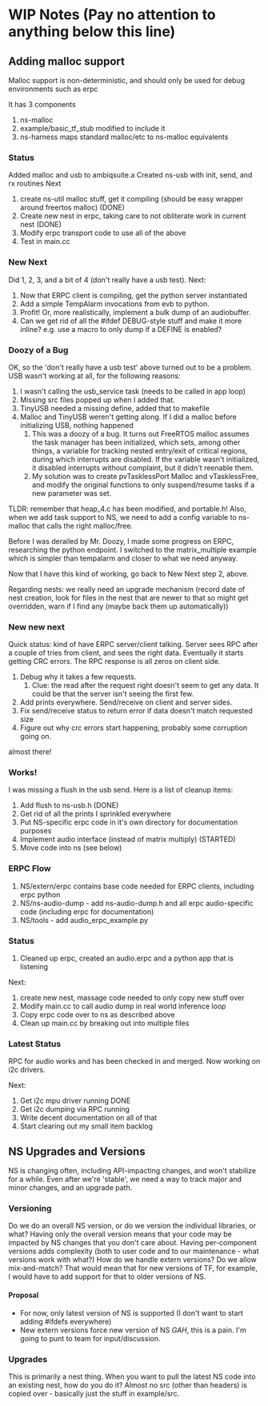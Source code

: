 # WIP Notes (Pay no attention to anything below this line)
## Adding malloc support
Malloc support is non-deterministic, and should only be used for debug environments such as erpc

It has 3 components
1. ns-malloc
2. example/basic_tf_stub modified to include it
3. ns-harness maps standard malloc/etc to ns-malloc equivalents

### Status
Added malloc and usb to ambiqsuite.a
Created ns-usb with init, send, and rx routines
Next
1. create ns-util malloc stuff, get it compiling (should be easy wrapper around freertos malloc) (DONE)
2. Create new nest in erpc, taking care to not obliterate work in current nest (DONE)
3. Modify erpc transport code to use all of the above
4. Test in main.cc

### New Next
Did 1, 2, 3, and a bit of 4 (don't really have a usb test). Next:
1. Now that ERPC client is compiling, get the python server instantiated
2. Add a simple TempAlarm invocations from evb to python.
3. Profit! Or, more realistically, implement a bulk dump of an audiobuffer.
4. Can we get rid of all the #ifdef DEBUG-style stuff and make it more inline? e.g. use a macro to only dump if a DEFINE is enabled?

### Doozy of a Bug
OK, so the 'don't really have a usb test' above turned out to be a problem. 
USB wasn't working at all, for the following reasons:
1. I wasn't calling the usb_service task (needs to be called in app loop)
2. Missing src files popped up when I added that.
3. TinyUSB needed a missing define, added that to makefile
4. Malloc and TinyUSB weren't getting along. If I did a malloc before initializing USB, nothing happened
	1. This was a doozy of a bug. It turns out FreeRTOS malloc assumes the task manager has been initialized, which sets, among other things, a variable for tracking nested entry/exit of critical regions, during which interrupts are disabled. If the variable wasn't initialized, it disabled interrupts without complaint, but it didn't reenable them.
	2. My solution was to create pvTasklessPort Malloc and vTasklessFree, and modify the original functions to only suspend/resume tasks if a new parameter was set.

TLDR: remember that heap_4.c has been modified, and portable.h! Also, when we add task support to NS, we need to add a config variable to ns-malloc that calls the right malloc/free.

Before I was derailed by Mr. Doozy, I made some progress on ERPC, researching the python endpoint. I switched to the matrix_multiple example which is simpler than tempalarm and closer to what we need anyway.

Now that I have this kind of working, go back to New Next step 2, above.

Regarding nests: we really need an upgrade mechanism (record date of nest creation, look for files in the nest that are newer to that so might get overridden, warn if I find any (maybe back them up automatically))

### New new next
Quick status: kind of have ERPC server/client talking. Server sees RPC after a couple of tries from client, and sees the right data. Eventually it starts getting CRC errors. The RPC response is all zeros on client side.
1. Debug why it takes a few requests.
	1. Clue: the read after the request right doesn't seem to get any data. It could be that the server isn't seeing the first few.
2. Add prints everywhere. Send/receive on client and server sides.
4. Fix send/receive status to return error if data doesn't match requested size
5. Figure out why crc errors start happening, probably some corruption going on.

almost there!

### Works!
I was missing a flush in the usb send. Here is a list of cleanup items:
1. Add flush to ns-usb.h (DONE)
2. Get rid of all the prints I sprinkled everywhere
3. Put NS-specific erpc code in it's own directory for documentation purposes
4. Implement audio interface (instead of matrix multiply) (STARTED)
5. Move code into ns (see below)

### ERPC Flow
1. NS/extern/erpc contains base code needed for ERPC clients, including erpc python
2. NS/ns-audio-dump - add ns-audio-dump.h and all erpc audio-specific code (including erpc for documentation)
3. NS/tools - add audio_erpc_example.py

### Status
1. Cleaned up erpc, created an audio.erpc and a python app that is listening

Next:
1. create new nest, massage code needed to only copy new stuff over
2. Modify main.cc to call audio dump in real world inference loop
3. Copy erpc code over to ns as described above
4. Clean up main.cc by breaking out into multiple files

### Latest Status
RPC for audio works and has been checked in and merged. Now working on i2c drivers.

Next:
1. Get i2c mpu driver running DONE
2. Get i2c dumping via RPC running
3. Write decent documentation on all of that
4. Start clearing out my small item backlog


## NS Upgrades and Versions
NS is changing often, including API-impacting changes, and won't stabilize for a while. Even after we're 'stable', we need a way to track major and minor changes, and an upgrade path.

### Versioning
Do we do an overall NS version, or do we version the individual libraries, or what?
Having only the overall version means that your code may be impacted by NS changes that you don't care about.
Having per-component versions adds complexity (both to user code and to our maintenance - what versions work with what?)
How do we handle extern versions? Do we allow mix-and-match? That would mean that for new versions of TF, for example, I would have to add support for that to older versions of NS.

#### Proposal
- For now, only latest version of NS is supported (I don't want to start adding #ifdefs everywhere)
- New extern versions force new version of NS
*GAH*, this is a pain. I'm going to punt to team for input/discussion.

### Upgrades
This is primarily a nest thing. When you want to pull the latest NS code into an existing nest, how do you do it?
Almost no src (other than headers) is copied over - basically just the stuff in example/src.